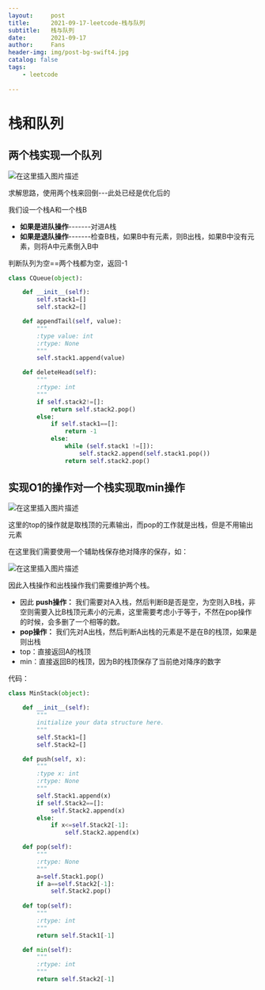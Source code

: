 ```yaml
---
layout:     post
title:      2021-09-17-leetcode-栈与队列
subtitle:   栈与队列
date:       2021-09-17
author:     Fans
header-img: img/post-bg-swift4.jpg
catalog: false
tags:
    - leetcode
    
---
```

# 栈和队列
## 两个栈实现一个队列

![在这里插入图片描述](https://img-blog.csdnimg.cn/cf259fe3176544899259f85645a19fbf.png?x-oss-process=image/watermark,type_ZHJvaWRzYW5zZmFsbGJhY2s,shadow_50,text_Q1NETiBA5peg5p6S,size_20,color_FFFFFF,t_70,g_se,x_16)

求解思路，使用两个栈来回倒---此处已经是优化后的

我们设一个栈A和一个栈B
- **如果是进队操作**-------对进A栈
- **如果是退队操作**-------检查B栈，如果B中有元素，则B出栈，如果B中没有元素，则将A中元素倒入B中

判断队列为空==两个栈都为空，返回-1
```python
class CQueue(object):

    def __init__(self):
        self.stack1=[]
        self.stack2=[]

    def appendTail(self, value):
        """
        :type value: int
        :rtype: None
        """
        self.stack1.append(value)

    def deleteHead(self):
        """
        :rtype: int
        """
        if self.stack2!=[]:
            return self.stack2.pop()
        else:
            if self.stack1==[]:
                return -1
            else:
                while (self.stack1 !=[]):
                    self.stack2.append(self.stack1.pop())
                return self.stack2.pop()
```

## 实现O1的操作对一个栈实现取min操作

![在这里插入图片描述](https://img-blog.csdnimg.cn/7d60979e0f9c43f1a38093c0a0b18ac2.png?x-oss-process=image/watermark,type_ZHJvaWRzYW5zZmFsbGJhY2s,shadow_50,text_Q1NETiBA5peg5p6S,size_20,color_FFFFFF,t_70,g_se,x_16)

这里的top的操作就是取栈顶的元素输出，而pop的工作就是出栈，但是不用输出元素

在这里我们需要使用一个辅助栈保存绝对降序的保存，如：

![在这里插入图片描述](https://img-blog.csdnimg.cn/512a5a1daa344f9a8c53f7ecb331f329.png?x-oss-process=image/watermark,type_ZHJvaWRzYW5zZmFsbGJhY2s,shadow_50,text_Q1NETiBA5peg5p6S,size_19,color_FFFFFF,t_70,g_se,x_16)

因此入栈操作和出栈操作我们需要维护两个栈。
- 因此 **push操作：** 我们需要对A入栈，然后判断B是否是空，为空则入B栈，非空则需要入比B栈顶元素小的元素，这里需要考虑小于等于，不然在pop操作的时候，会多删了一个相等的数。
- **pop操作：** 我们先对A出栈，然后判断A出栈的元素是不是在B的栈顶，如果是则出栈
- top：直接返回A的栈顶
- min：直接返回B的栈顶，因为B的栈顶保存了当前绝对降序的数字 

代码：

```python
class MinStack(object):

    def __init__(self):
        """
        initialize your data structure here.
        """
        self.Stack1=[]
        self.Stack2=[]

    def push(self, x):
        """
        :type x: int
        :rtype: None
        """
        self.Stack1.append(x)
        if self.Stack2==[]:
            self.Stack2.append(x)
        else:
            if x<=self.Stack2[-1]:
                self.Stack2.append(x)

    def pop(self):
        """
        :rtype: None
        """
        a=self.Stack1.pop()
        if a==self.Stack2[-1]:
            self.Stack2.pop()
            
    def top(self):
        """
        :rtype: int
        """
        return self.Stack1[-1]

    def min(self):
        """
        :rtype: int
        """
        return self.Stack2[-1]
```
